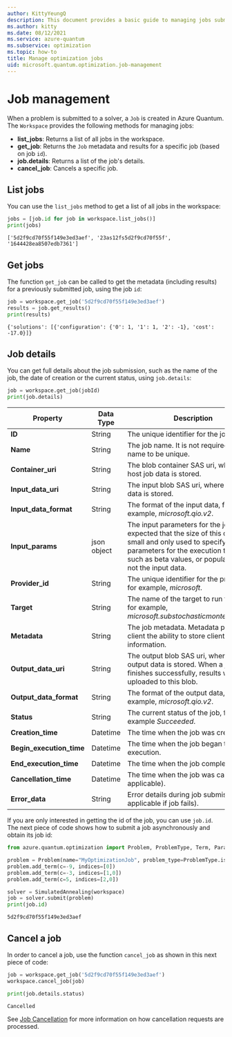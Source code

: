 ```yaml
---
author: KittyYeungQ
description: This document provides a basic guide to managing jobs submitted for solving optimization problems in Azure Quantum using Python.
ms.author: kitty
ms.date: 08/12/2021
ms.service: azure-quantum
ms.subservice: optimization
ms.topic: how-to
title: Manage optimization jobs
uid: microsoft.quantum.optimization.job-management
---
```


# Job management

When a problem is submitted to a solver, a `Job` is created in Azure Quantum. The `Workspace` provides the following methods for managing jobs:

- **list_jobs**: Returns a list of all jobs in the workspace.
- **get_job**: Returns the `Job` metadata and results for a specific job
    (based on job `id`).
- **job.details**: Returns a list of the job's details.
- **cancel_job**: Cancels a specific job.

## List jobs

You can use the `list_jobs` method to get a list of all jobs in the workspace:

```py
jobs = [job.id for job in workspace.list_jobs()]
print(jobs)
```

```output
['5d2f9cd70f55f149e3ed3aef', '23as12fs5d2f9cd70f55f', '1644428ea8507edb7361']
```


## Get jobs

The function `get_job` can be called to get the metadata (including results) for a previously submitted job, using the job `id`:

```py
job = workspace.get_job('5d2f9cd70f55f149e3ed3aef')
results = job.get_results()
print(results)
```

```output
{'solutions': [{'configuration': {'0': 1, '1': 1, '2': -1}, 'cost': -17.0}]}
```
## Job details

You can get full details about the job submission, such as the name of the job, the date of creation or the current status, using `job.details`:

```py
job = workspace.get_job(jobId)
print(job.details)
```

|Property|Data Type| Description|
|-----|----|----|
|**ID**|String|The unique identifier for the job. |
|**Name**|String| The job name. It is not required for the name to be unique. |
|**Container_uri**|String| The blob container SAS uri, where the host job data is stored.|
|**Input_data_uri**|String| The input blob SAS uri, where the input data is stored.|
|**Input_data_format**|String| The format of the input data, for example, _microsoft.qio.v2_.|
|**Input_params**|json object| The input parameters for the job. It is expected that the size of this object is small and only used to specify parameters for the execution target, such as beta values, or population size, not the input data.|
|**Provider_id**|String| The unique identifier for the provider, for example, _microsoft_.|
|**Target**|String| The name of the target to run the job, for example, _microsoft.substochasticmontecarlo.cpu_.|
|**Metadata**|String| The job metadata. Metadata provides client the ability to store client-specific information.|
|**Output_data_uri**|String| The output blob SAS uri, where the output data is stored. When a job finishes successfully, results will be uploaded to this blob.|
|**Output_data_format**|String| The format of the output data, for example, _microsoft.qio.v2_.|
|**Status**|String| The current status of the job, for example _Succeeded_.|
|**Creation_time**|Datetime| The time when the job was created.|
|**Begin_execution_time**|Datetime| The time when the job began the execution.|
|**End_execution_time**|Datetime| The time when the job completed.|
|**Cancellation_time**|Datetime| The time when the job was cancelled (if applicable).|
|**Error_data**|String| Error details during job submission (only applicable if job fails).|

If you are only interested in getting the id of the job, you can use `job.id`. The next piece of code shows how to submit a job asynchronously and obtain its job id:

```py
from azure.quantum.optimization import Problem, ProblemType, Term, ParallelTempering, SimulatedAnnealing

problem = Problem(name="MyOptimizationJob", problem_type=ProblemType.ising)
problem.add_term(c=-9, indices=[0])
problem.add_term(c=-3, indices=[1,0])
problem.add_term(c=5, indices=[2,0])

solver = SimulatedAnnealing(workspace)
job = solver.submit(problem)
print(job.id)
```

```output
5d2f9cd70f55f149e3ed3aef
```

## Cancel a job

In order to cancel a job, use the function `cancel_job` as shown in this next piece of code:

```py
job = workspace.get_job('5d2f9cd70f55f149e3ed3aef')
workspace.cancel_job(job)

print(job.details.status)
```

```output
Cancelled
```
See [Job Cancellation](xref:microsoft.quantum.azure-quantum-overview#job-cancellation) for more information on how cancellation requests are processed.
